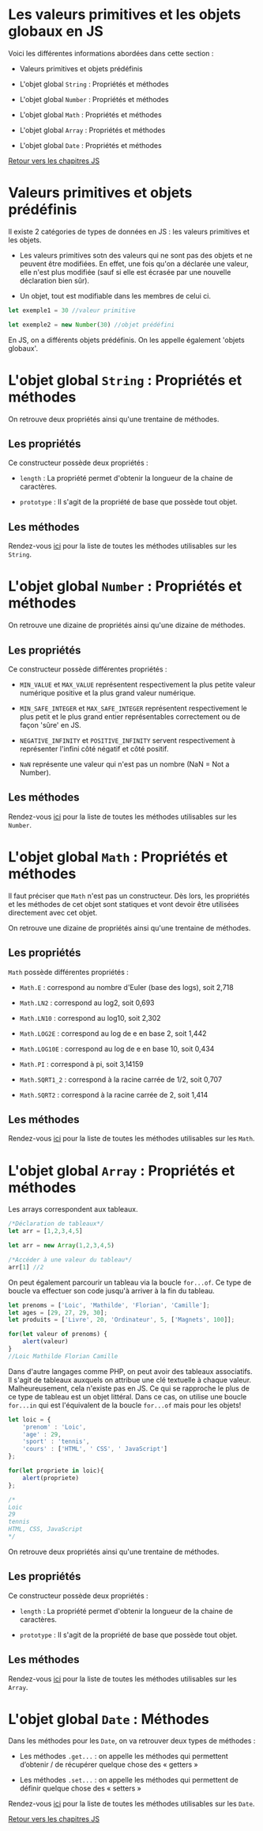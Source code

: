 # Les valeurs primitives et les objets globaux en JS

Voici les différentes informations abordées dans cette section : 

* Valeurs primitives et objets prédéfinis 

* L'objet global `String` : Propriétés et méthodes

* L'objet global `Number` : Propriétés et méthodes

* L'objet global `Math` : Propriétés et méthodes

* L'objet global `Array` : Propriétés et méthodes

* L'objet global `Date` : Propriétés et méthodes

[Retour vers les chapitres JS](https://github.com/CalcagnoLoic/aide_memoire/blob/main/R%C3%A9pertoire/js.md)

# Valeurs primitives et objets prédéfinis 

Il existe 2 catégories de types de données en JS : les valeurs primitives et les objets.

- Les valeurs primitives sotn des valeurs qui ne sont pas des objets et ne peuvent être modifiées. En effet, une fois qu'on a déclarée une valeur, elle n'est plus modifiée (sauf si elle est écrasée par une nouvelle déclaration bien sûr). 

- Un objet, tout est modifiable dans les membres de celui ci. 

```js
let exemple1 = 30 //valeur primitive

let exemple2 = new Number(30) //objet prédéfini
```

En JS, on a différents objets prédéfinis. On les appelle également 'objets globaux'.

# L'objet global `String` : Propriétés et méthodes

On retrouve deux propriétés ainsi qu'une trentaine de méthodes.

## Les propriétés 

Ce constructeur possède deux propriétés : 

- `length` : La propriété permet d'obtenir la longueur de la chaine de caractères. 

- `prototype` : Il s'agit de la propriété de base que possède tout objet.

## Les méthodes 

Rendez-vous [ici](https://github.com/CalcagnoLoic/aide_memoire/blob/main/R%C3%A9pertoire/string_meth.md) pour la liste de toutes les méthodes utilisables sur les `String`.


# L'objet global `Number` : Propriétés et méthodes

On retrouve une dizaine de propriétés ainsi qu'une dizaine de méthodes.

## Les propriétés 

Ce constructeur possède différentes propriétés : 

- `MIN_VALUE` et `MAX_VALUE` représentent respectivement la plus petite valeur numérique positive et la plus grand valeur numérique.

- `MIN_SAFE_INTEGER` et `MAX_SAFE_INTEGER` représentent respectivement le plus petit et le plus grand entier représentables correctement ou de façon 'sûre' en JS. 

- `NEGATIVE_INFINITY` et `POSITIVE_INFINITY` servent respectivement à représenter l'infini côté négatif et côté positif.

- `NaN` représente une valeur qui n'est pas un nombre (NaN = Not a Number).

## Les méthodes 

Rendez-vous [ici](https://github.com/CalcagnoLoic/aide_memoire/blob/main/R%C3%A9pertoire/nombre_meth.md) pour la liste de toutes les méthodes utilisables sur les `Number`.

# L'objet global `Math` : Propriétés et méthodes

Il faut préciser que `Math` n'est pas un constructeur. Dès lors, les propriétés et les méthodes de cet objet sont statiques et vont devoir être utilisées directement avec cet objet. 

On retrouve une dizaine de propriétés ainsi qu'une trentaine de méthodes.

## Les propriétés 

`Math` possède différentes propriétés :

- `Math.E` : correspond au nombre d'Euler (base des logs), soit 2,718

- `Math.LN2` : correspond au log2, soit 0,693

- `Math.LN10` : correspond au log10, soit 2,302

- `Math.LOG2E` : correspond au log de e en base 2, soit 1,442

- `Math.LOG10E` : correspond au log de e en base 10, soit 0,434

- `Math.PI` : correspond à pi, soit 3,14159

- `Math.SQRT1_2` : correspond à la racine carrée de 1/2, soit 0,707

- `Math.SQRT2` : correspond à la racine carrée de 2, soit 1,414


## Les méthodes 

Rendez-vous [ici](https://github.com/CalcagnoLoic/aide_memoire/blob/main/R%C3%A9pertoire/math_meth.md) pour la liste de toutes les méthodes utilisables sur les `Math`.

# L'objet global `Array` : Propriétés et méthodes

Les arrays correspondent aux tableaux. 

```js
/*Déclaration de tableaux*/
let arr = [1,2,3,4,5]

let arr = new Array(1,2,3,4,5)

/*Accéder à une valeur du tableau*/
arr[1] //2
```

On peut également parcourir un tableau via la boucle `for...of`. Ce type de boucle va effectuer son code jusqu'à arriver à la fin du tableau. 

```js
let prenoms = ['Loic', 'Mathilde', 'Florian', 'Camille'];
let ages = [29, 27, 29, 30];
let produits = ['Livre', 20, 'Ordinateur', 5, ['Magnets', 100]];

for(let valeur of prenoms) {
    alert(valeur)
}
//Loic Mathilde Florian Camille
```

Dans d'autre langages comme PHP, on peut avoir des tableaux associatifs. Il s'agit de tableaux auxquels on attribue une clé textuelle à chaque valeur. Malheureusement, cela n'existe pas en JS. 
Ce qui se rapproche le plus de ce type de tableau est un objet littéral. 
Dans ce cas, on utilise une boucle `for...in` qui est l'équivalent de la boucle `for...of` mais pour les objets!

```js
let loic = {
    'prenom' : 'Loic',
    'age' : 29,
    'sport' : 'tennis',
    'cours' : ['HTML', ' CSS', ' JavaScript']
};

for(let propriete in loic){
    alert(propriete)
};

/*
Loic
29
tennis
HTML, CSS, JavaScript
*/
```

On retrouve deux propriétés ainsi qu'une trentaine de méthodes.

## Les propriétés 

Ce constructeur possède deux propriétés : 

- `length` : La propriété permet d'obtenir la longueur de la chaine de caractères. 

- `prototype` : Il s'agit de la propriété de base que possède tout objet.

## Les méthodes 

Rendez-vous [ici](https://github.com/CalcagnoLoic/aide_memoire/blob/main/R%C3%A9pertoire/array_meth.md) pour la liste de toutes les méthodes utilisables sur les `Array`.

# L'objet global `Date` : Méthodes

Dans les méthodes pour les `Date`, on va retrouver deux types de méthodes : 

- Les méthodes `.get...` : on appelle les méthodes qui permettent d’obtenir / de récupérer quelque chose des « getters »

- Les méthodes `.set...` : on appelle les méthodes qui permettent de définir quelque chose des « setters »

Rendez-vous [ici](https://github.com/CalcagnoLoic/aide_memoire/blob/main/R%C3%A9pertoire/date_meth.md) pour la liste de toutes les méthodes utilisables sur les `Date`.

[Retour vers les chapitres JS](https://github.com/CalcagnoLoic/aide_memoire/blob/main/R%C3%A9pertoire/js.md)